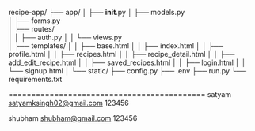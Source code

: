 recipe-app/
├── app/
│   ├── __init__.py
│   ├── models.py  
│   ├── forms.py      
│   ├── routes/     
│   │   ├── auth.py
│   │   └── views.py        
│   ├── templates/
│   │   ├── base.html
│   │   ├── index.html
│   │   ├── profile.html
│   │   ├── recipes.html
│   │   ├── recipe_detail.html
│   │   ├── add_edit_recipe.html
│   │   ├── saved_recipes.html
│   │   ├── login.html
│   │   └── signup.html
│   └── static/
├── config.py
├── .env
├── run.py
└── requirements.txt


===========================================
satyam
satyamksingh02@gmail.com
123456

shubham
shubham@gmail.com
123456